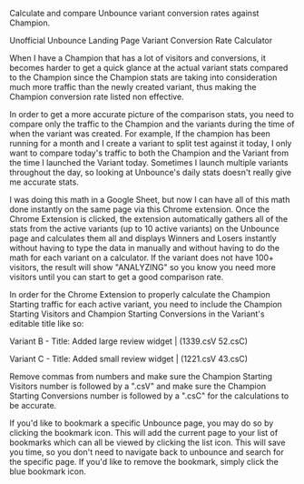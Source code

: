 Calculate and compare Unbounce variant conversion rates against Champion.

Unofficial Unbounce Landing Page Variant Conversion Rate Calculator

When I have a Champion that has a lot of visitors and conversions, it becomes harder to get a quick glance at the actual variant stats compared to the Champion since the Champion stats are taking into consideration much more traffic than the newly created variant, thus making the Champion conversion rate listed non effective.

In order to get a more accurate picture of the comparison stats, you need to compare only the traffic to the Champion and the variants during the time of when the variant was created. For example, If the champion has been running for a month and I create a variant to split test against it today, I only want to compare today's traffic to both the Champion and the Variant from the time I launched the Variant today. Sometimes I launch multiple variants throughout the day, so looking at Unbounce's daily stats doesn't really give me accurate stats.

I was doing this math in a Google Sheet, but now I can have all of this math done instantly on the same page via this Chrome extension. Once the Chrome Extension is clicked, the extension automatically gathers all of the stats from the active variants (up to 10 active variants) on the Unbounce page and calculates them all and displays Winners and Losers instantly without having to type the data in manually and without having to do the math for each variant on a calculator. If the variant does not have 100+ visitors, the result will show "ANALYZING" so you know you need more visitors until you can start to get a good comparison rate.

In order for the Chrome Extension to properly calculate the Champion Starting traffic for each active variant, you need to include the Champion Starting Visitors and Champion Starting Conversions in the Variant's editable title like so:

Variant B - Title: Added large review widget | (1339.csV 52.csC)

Variant C - Title: Added small review widget | (1221.csV 43.csC)

Remove commas from numbers and make sure the Champion Starting Visitors number is followed by a ".csV" and make sure the Champion Starting Conversions number is followed by a ".csC" for the calculations to be accurate.

If you'd like to bookmark a specific Unbounce page, you may do so by clicking the bookmark icon. This will add the current page to your list of bookmarks which can all be viewed by clicking the list icon. This will save you time, so you don't need to navigate back to unbounce and search for the specific page. If you'd like to remove the bookmark, simply click the blue bookmark icon.
